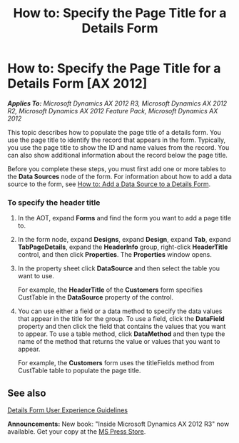 ﻿---
title: 'How to: Specify the Page Title for a Details Form'
TOCTitle: 'How to: Specify the Page Title for a Details Form'
ms:assetid: 7f1e5f3f-4c50-40e2-a71c-6826e78b73b9
ms:mtpsurl: https://msdn.microsoft.com/en-us/library/Hh528506(v=AX.60)
ms:contentKeyID: 37835254
ms.date: 05/18/2015
mtps_version: v=AX.60
---

# How to: Specify the Page Title for a Details Form [AX 2012]


_**Applies To:** Microsoft Dynamics AX 2012 R3, Microsoft Dynamics AX 2012 R2, Microsoft Dynamics AX 2012 Feature Pack, Microsoft Dynamics AX 2012_

This topic describes how to populate the page title of a details form. You use the page title to identify the record that appears in the form. Typically, you use the page title to show the ID and name values from the record. You can also show additional information about the record below the page title.

Before you complete these steps, you must first add one or more tables to the **Data Sources** node of the form. For information about how to add a data source to the form, see [How to: Add a Data Source to a Details Form](how-to-add-a-data-source-to-a-details-form.md).

### To specify the header title

1.  In the AOT, expand **Forms** and find the form you want to add a page title to.

2.  In the form node, expand **Designs**, expand **Design**, expand **Tab**, expand **TabPageDetails**, expand the **HeaderInfo** group, right-click **HeaderTitle** control, and then click **Properties**. The **Properties** window opens.

3.  In the property sheet click **DataSource** and then select the table you want to use.
    
    For example, the **HeaderTitle** of the **Customers** form specifies CustTable in the **DataSource** property of the control.

4.  You can use either a field or a data method to specify the data values that appear in the title for the group. To use a field, click the **DataField** property and then click the field that contains the values that you want to appear. To use a table method, click **DataMethod** and then type the name of the method that returns the value or values that you want to appear.
    
    For example, the **Customers** form uses the titleFields method from CustTable table to populate the page title.

## See also

[Details Form User Experience Guidelines](details-form-user-experience-guidelines.md)

  
**Announcements:** New book: "Inside Microsoft Dynamics AX 2012 R3" now available. Get your copy at the [MS Press Store](https://www.microsoftpressstore.com/store/inside-microsoft-dynamics-ax-2012-r3-9780735685109).

